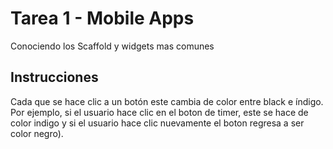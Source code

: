 # Tarea 1 - Mobile Apps

Conociendo los Scaffold y widgets mas comunes

## Instrucciones

Cada que se hace clic a un botón este cambia de color entre black e índigo.
Por ejemplo, si el usuario hace clic en el boton de timer, este se hace de color indigo 
y si el usuario hace clic nuevamente el boton regresa a ser color negro).
